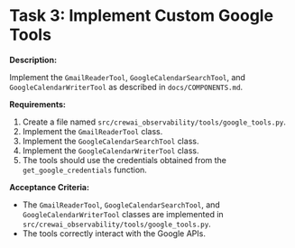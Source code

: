 
# Task 3: Implement Custom Google Tools

**Description:**

Implement the `GmailReaderTool`, `GoogleCalendarSearchTool`, and `GoogleCalendarWriterTool` as described in `docs/COMPONENTS.md`.

**Requirements:**

1.  Create a file named `src/crewai_observability/tools/google_tools.py`.
2.  Implement the `GmailReaderTool` class.
3.  Implement the `GoogleCalendarSearchTool` class.
4.  Implement the `GoogleCalendarWriterTool` class.
5.  The tools should use the credentials obtained from the `get_google_credentials` function.

**Acceptance Criteria:**

*   The `GmailReaderTool`, `GoogleCalendarSearchTool`, and `GoogleCalendarWriterTool` classes are implemented in `src/crewai_observability/tools/google_tools.py`.
*   The tools correctly interact with the Google APIs.
